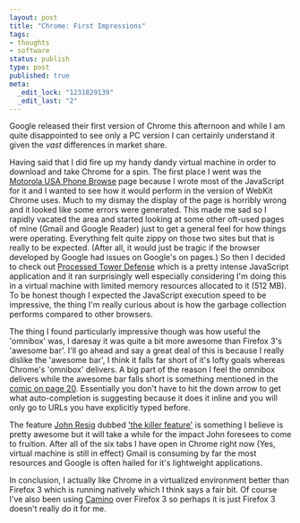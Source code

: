 ```yaml
--- 
layout: post
title: "Chrome: First Impressions"
tags: 
- thoughts
- software
status: publish
type: post
published: true
meta: 
  _edit_lock: "1231829139"
  _edit_last: "2"
---
```

Google released their first version of Chrome this afternoon and while I am quite disappointed to see only a PC version I can certainly understand it given the *vast* differences in market share.

Having said that I did fire up my handy dandy virtual machine in order to download and take Chrome for a spin. The first place I went was the [Motorola USA Phone Browse][1] page because I wrote most of the JavaScript for it and I wanted to see how it would perform in the version of WebKit Chrome uses. Much to my dismay the display of the page is horribly wrong and it looked like some errors were generated. This made me sad so I rapidly vacated the area and started looking at some other oft-used pages of mine (Gmail and Google Reader) just to get a general feel for how things were operating. Everything felt quite zippy on those two sites but that is really to be expected. (After all, it would just be tragic if the browser developed by Google had issues on Google's on pages.) So then I decided to check out [Processed Tower Defense][2] which is a pretty intense JavaScript application and it ran surprisingly well especially considering I'm doing this in a virtual machine with limited memory resources allocated to it (512 MB). To be honest though I expected the JavaScript execution speed to be impressive, the thing I'm really curious about is how the garbage collection performs compared to other browsers.

[1]: http://www.motorola.com/consumers/v/index.jsp?vgnextoid=8b871df4f3d89110VgnVCM1000008406b00aRCRD&appInstanceName=default "Motorola USA"
[2]: http://ptdef.com/ "Processed Tower Defense"

The thing I found particularly impressive though was how useful the 'omnibox' was, I daresay it was quite a bit more awesome than Firefox 3's 'awesome bar'. I'll go ahead and say a great deal of this is because I really dislike the 'awesome bar', I think it falls far short of it's lofty goals whereas Chrome's 'omnibox' delivers. A big part of the reason I feel the omnibox delivers while the awesome bar falls short is something mentioned in the [comic on page 20][3]. Essentially you don't have to hit the down arrow to get what auto-completion is suggesting because it does it inline and you will only go to URLs you have explicitly typed before.

[3]: http://www.google.com/googlebooks/chrome/images/20.jpg "Page 20 of Google Chrome Comic"

The feature [John Resig][4] dubbed ['the killer feature'][5] is something I believe is pretty awesome but it will take a while for the impact John foresees to come to fruition. After all of the six tabs I have open in Chrome right now (Yes, virtual machine is still in effect) Gmail is consuming by far the most resources and Google is often hailed for it's lightweight applications.

[4]: http://ejohn.org "John Resig"
[5]: http://ejohn.org/blog/google-chrome-process-manager/

In conclusion, I actually like Chrome in a virtualized environment better than Firefox 3 which is running natively which I think says a fair bit. Of course I've also been using [Camino][6] over Firefox 3 so perhaps it is just Firefox 3 doesn't really do it for me.

[6]: http://caminobrowser.org/ "Camino. Mozilla Power, Mac Style"